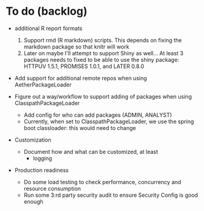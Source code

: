 # To do (backlog)
* additional R report formats
    1. Support rmd (R markdown) scripts. 
       This depends on fixing the markdown package so that knitr will work
    1. Later on maybe I'll attempt to support Shiny as well...
      At least 3 packages needs to fixed to be able to use the shiny package:
      HTTPUV 1.5.1, PROMISES 1.0.1, and LATER 0.8.0
  
* Add support for additional remote repos when using AetherPackageLoader
    
* Figure out a way/workflow to support adding of packages when using ClasspathPackageLoader
    - Add config for who can add packages (ADMIN, ANALYST)
    - Currently, when set to ClasspathPackageLoader, we use the spring boot classloader: this would need to change
         
* Customization 
    - Document how and what can be customized, at least
        - logging
       
* Production readiness
    - Do some load testing to check performance, concurrency and resource consumption
    - Run some 3:rd party security audit to ensure Security Config is good enough

    